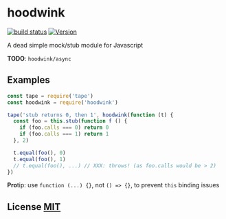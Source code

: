 # hoodwink
[![build status](https://secure.travis-ci.org/dcousens/hoodwink.png)](http://travis-ci.org/dcousens/hoodwink)
[![Version](http://img.shields.io/npm/v/hoodwink.svg)](https://www.npmjs.org/package/hoodwink)

A dead simple mock/stub module for Javascript

**TODO**: `hoodwink/async`


## Examples
``` javascript
const tape = require('tape')
const hoodwink = require('hoodwink')

tape('stub returns 0, then 1', hoodwink(function (t) {
  const foo = this.stub(function f () {
    if (foo.calls === 0) return 0
    if (foo.calls === 1) return 1
  }, 2)

  t.equal(foo(), 0)
  t.equal(foo(), 1)
  // t.equal(foo(), ...) // XXX: throws! (as foo.calls would be > 2)
})
```
**Pro**tip: use `function (...) {}`, not `() => {}`, to prevent `this` binding issues


## License [MIT](LICENSE)
